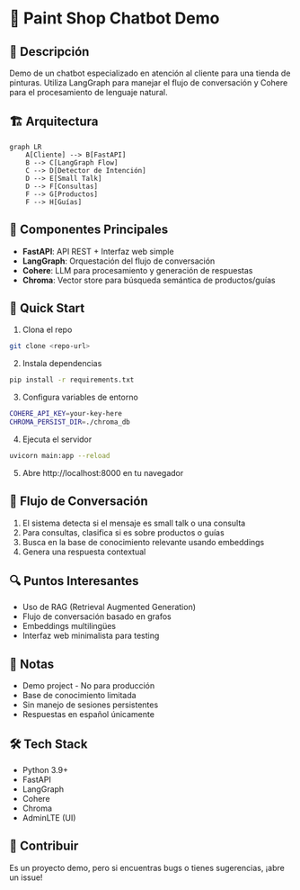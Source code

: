 # 🎨 Paint Shop Chatbot Demo

## 🤖 Descripción
Demo de un chatbot especializado en atención al cliente para una tienda de pinturas. Utiliza LangGraph para manejar el flujo de conversación y Cohere para el procesamiento de lenguaje natural.

## 🏗️ Arquitectura
```mermaid
graph LR
    A[Cliente] --> B[FastAPI]
    B --> C[LangGraph Flow]
    C --> D[Detector de Intención]
    D --> E[Small Talk]
    D --> F[Consultas]
    F --> G[Productos]
    F --> H[Guías]
```

## 🔧 Componentes Principales
- **FastAPI**: API REST + Interfaz web simple
- **LangGraph**: Orquestación del flujo de conversación  
- **Cohere**: LLM para procesamiento y generación de respuestas
- **Chroma**: Vector store para búsqueda semántica de productos/guías

## 🚀 Quick Start

1. Clona el repo
```bash
git clone <repo-url>
```

2. Instala dependencias
```bash
pip install -r requirements.txt
```

3. Configura variables de entorno
```bash
COHERE_API_KEY=your-key-here
CHROMA_PERSIST_DIR=./chroma_db
```

4. Ejecuta el servidor
```bash
uvicorn main:app --reload
```

5. Abre http://localhost:8000 en tu navegador

## 💬 Flujo de Conversación

1. El sistema detecta si el mensaje es small talk o una consulta
2. Para consultas, clasifica si es sobre productos o guías
3. Busca en la base de conocimiento relevante usando embeddings
4. Genera una respuesta contextual

## 🔍 Puntos Interesantes

- Uso de RAG (Retrieval Augmented Generation)
- Flujo de conversación basado en grafos
- Embeddings multilingües
- Interfaz web minimalista para testing

## 📝 Notas
- Demo project - No para producción
- Base de conocimiento limitada
- Sin manejo de sesiones persistentes  
- Respuestas en español únicamente

## 🛠️ Tech Stack
- Python 3.9+
- FastAPI
- LangGraph
- Cohere
- Chroma
- AdminLTE (UI)

## 👥 Contribuir
Es un proyecto demo, pero si encuentras bugs o tienes sugerencias, ¡abre un issue!
